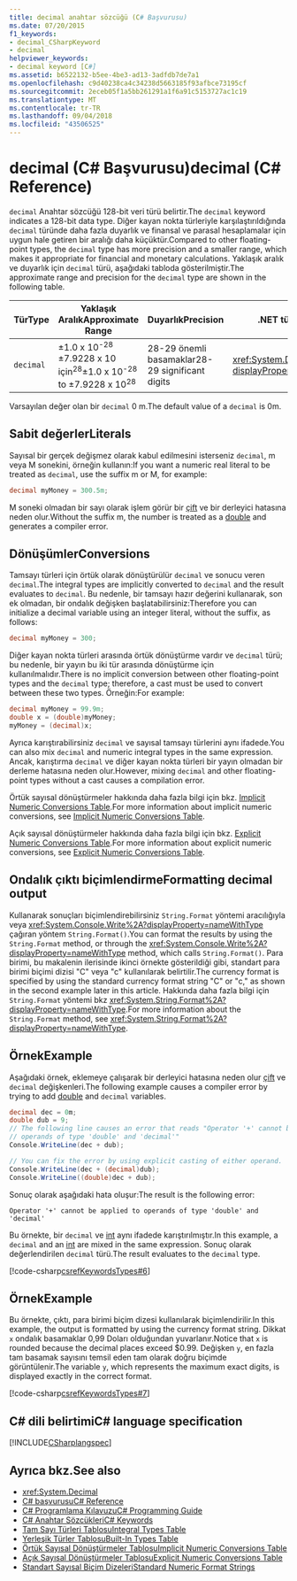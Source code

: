 ```yaml
---
title: decimal anahtar sözcüğü (C# Başvurusu)
ms.date: 07/20/2015
f1_keywords:
- decimal_CSharpKeyword
- decimal
helpviewer_keywords:
- decimal keyword [C#]
ms.assetid: b6522132-b5ee-4be3-ad13-3adfdb7de7a1
ms.openlocfilehash: c9d40238ca4c34238d5663185f93afbce73195cf
ms.sourcegitcommit: 2eceb05f1a5bb261291a1f6a91c5153727ac1c19
ms.translationtype: MT
ms.contentlocale: tr-TR
ms.lasthandoff: 09/04/2018
ms.locfileid: "43506525"
---
```

# <a name="decimal-c-reference"></a><span data-ttu-id="d18ed-102">decimal (C# Başvurusu)</span><span class="sxs-lookup"><span data-stu-id="d18ed-102">decimal (C# Reference)</span></span>

<span data-ttu-id="d18ed-103">`decimal` Anahtar sözcüğü 128-bit veri türü belirtir.</span><span class="sxs-lookup"><span data-stu-id="d18ed-103">The `decimal` keyword indicates a 128-bit data type.</span></span> <span data-ttu-id="d18ed-104">Diğer kayan nokta türleriyle karşılaştırıldığında `decimal` türünde daha fazla duyarlık ve finansal ve parasal hesaplamalar için uygun hale getiren bir aralığı daha küçüktür.</span><span class="sxs-lookup"><span data-stu-id="d18ed-104">Compared to other floating-point types, the `decimal` type has more precision and a smaller range, which makes it appropriate for financial and monetary calculations.</span></span> <span data-ttu-id="d18ed-105">Yaklaşık aralık ve duyarlık için `decimal` türü, aşağıdaki tabloda gösterilmiştir.</span><span class="sxs-lookup"><span data-stu-id="d18ed-105">The approximate range and precision for the `decimal` type are shown in the following table.</span></span>

|<span data-ttu-id="d18ed-106">Tür</span><span class="sxs-lookup"><span data-stu-id="d18ed-106">Type</span></span>|<span data-ttu-id="d18ed-107">Yaklaşık Aralık</span><span class="sxs-lookup"><span data-stu-id="d18ed-107">Approximate Range</span></span>|<span data-ttu-id="d18ed-108">Duyarlık</span><span class="sxs-lookup"><span data-stu-id="d18ed-108">Precision</span></span>|<span data-ttu-id="d18ed-109">.NET türü</span><span class="sxs-lookup"><span data-stu-id="d18ed-109">.NET type</span></span>|
|----------|-----------------------|---------------|-------------------------|
|`decimal`|<span data-ttu-id="d18ed-110">±1.0 x 10<sup>-28</sup> ±7.9228 x 10 için<sup>28</sup></span><span class="sxs-lookup"><span data-stu-id="d18ed-110">±1.0 x 10<sup>-28</sup> to ±7.9228 x 10<sup>28</sup></span></span>|<span data-ttu-id="d18ed-111">28-29 önemli basamaklar</span><span class="sxs-lookup"><span data-stu-id="d18ed-111">28-29 significant digits</span></span>|<xref:System.Decimal?displayProperty=nameWithType>|

<span data-ttu-id="d18ed-112">Varsayılan değer olan bir `decimal` 0 m.</span><span class="sxs-lookup"><span data-stu-id="d18ed-112">The default value of a `decimal` is 0m.</span></span>

## <a name="literals"></a><span data-ttu-id="d18ed-113">Sabit değerler</span><span class="sxs-lookup"><span data-stu-id="d18ed-113">Literals</span></span>

<span data-ttu-id="d18ed-114">Sayısal bir gerçek değişmez olarak kabul edilmesini isterseniz `decimal`, m veya M sonekini, örneğin kullanın:</span><span class="sxs-lookup"><span data-stu-id="d18ed-114">If you want a numeric real literal to be treated as `decimal`, use the suffix m or M, for example:</span></span>

```csharp
decimal myMoney = 300.5m;
```

<span data-ttu-id="d18ed-115">M soneki olmadan bir sayı olarak işlem görür bir [çift](../../../csharp/language-reference/keywords/double.md) ve bir derleyici hatasına neden olur.</span><span class="sxs-lookup"><span data-stu-id="d18ed-115">Without the suffix m, the number is treated as a [double](../../../csharp/language-reference/keywords/double.md) and generates a compiler error.</span></span>

## <a name="conversions"></a><span data-ttu-id="d18ed-116">Dönüşümler</span><span class="sxs-lookup"><span data-stu-id="d18ed-116">Conversions</span></span>

<span data-ttu-id="d18ed-117">Tamsayı türleri için örtük olarak dönüştürülür `decimal` ve sonucu veren `decimal`.</span><span class="sxs-lookup"><span data-stu-id="d18ed-117">The integral types are implicitly converted to `decimal` and the result evaluates to `decimal`.</span></span> <span data-ttu-id="d18ed-118">Bu nedenle, bir tamsayı hazır değerini kullanarak, son ek olmadan, bir ondalık değişken başlatabilirsiniz:</span><span class="sxs-lookup"><span data-stu-id="d18ed-118">Therefore you can initialize a decimal variable using an integer literal, without the suffix, as follows:</span></span>

```csharp
decimal myMoney = 300;
```

<span data-ttu-id="d18ed-119">Diğer kayan nokta türleri arasında örtük dönüştürme vardır ve `decimal` türü; bu nedenle, bir yayın bu iki tür arasında dönüştürme için kullanılmalıdır.</span><span class="sxs-lookup"><span data-stu-id="d18ed-119">There is no implicit conversion between other floating-point types and the `decimal` type; therefore, a cast must be used to convert between these two types.</span></span> <span data-ttu-id="d18ed-120">Örneğin:</span><span class="sxs-lookup"><span data-stu-id="d18ed-120">For example:</span></span>

```csharp
decimal myMoney = 99.9m;
double x = (double)myMoney;
myMoney = (decimal)x;
```

<span data-ttu-id="d18ed-121">Ayrıca karıştırabilirsiniz `decimal` ve sayısal tamsayı türlerini aynı ifadede.</span><span class="sxs-lookup"><span data-stu-id="d18ed-121">You can also mix `decimal` and numeric integral types in the same expression.</span></span> <span data-ttu-id="d18ed-122">Ancak, karıştırma `decimal` ve diğer kayan nokta türleri bir yayın olmadan bir derleme hatasına neden olur.</span><span class="sxs-lookup"><span data-stu-id="d18ed-122">However, mixing `decimal` and other floating-point types without a cast causes a compilation error.</span></span>

<span data-ttu-id="d18ed-123">Örtük sayısal dönüştürmeler hakkında daha fazla bilgi için bkz. [Implicit Numeric Conversions Table](../../../csharp/language-reference/keywords/implicit-numeric-conversions-table.md).</span><span class="sxs-lookup"><span data-stu-id="d18ed-123">For more information about implicit numeric conversions, see [Implicit Numeric Conversions Table](../../../csharp/language-reference/keywords/implicit-numeric-conversions-table.md).</span></span>

<span data-ttu-id="d18ed-124">Açık sayısal dönüştürmeler hakkında daha fazla bilgi için bkz. [Explicit Numeric Conversions Table](../../../csharp/language-reference/keywords/explicit-numeric-conversions-table.md).</span><span class="sxs-lookup"><span data-stu-id="d18ed-124">For more information about explicit numeric conversions, see [Explicit Numeric Conversions Table](../../../csharp/language-reference/keywords/explicit-numeric-conversions-table.md).</span></span>

## <a name="formatting-decimal-output"></a><span data-ttu-id="d18ed-125">Ondalık çıktı biçimlendirme</span><span class="sxs-lookup"><span data-stu-id="d18ed-125">Formatting decimal output</span></span>

<span data-ttu-id="d18ed-126">Kullanarak sonuçları biçimlendirebilirsiniz `String.Format` yöntemi aracılığıyla veya <xref:System.Console.Write%2A?displayProperty=nameWithType> çağıran yöntem `String.Format()`.</span><span class="sxs-lookup"><span data-stu-id="d18ed-126">You can format the results by using the `String.Format` method, or through the <xref:System.Console.Write%2A?displayProperty=nameWithType> method, which calls `String.Format()`.</span></span> <span data-ttu-id="d18ed-127">Para birimi, bu makalenin ilerisinde ikinci örnekte gösterildiği gibi, standart para birimi biçimi dizisi "C" veya "c" kullanılarak belirtilir.</span><span class="sxs-lookup"><span data-stu-id="d18ed-127">The currency format is specified by using the standard currency format string "C" or "c," as shown in the second example later in this article.</span></span> <span data-ttu-id="d18ed-128">Hakkında daha fazla bilgi için `String.Format` yöntemi bkz <xref:System.String.Format%2A?displayProperty=nameWithType>.</span><span class="sxs-lookup"><span data-stu-id="d18ed-128">For more information about the `String.Format` method, see <xref:System.String.Format%2A?displayProperty=nameWithType>.</span></span>

## <a name="example"></a><span data-ttu-id="d18ed-129">Örnek</span><span class="sxs-lookup"><span data-stu-id="d18ed-129">Example</span></span>

<span data-ttu-id="d18ed-130">Aşağıdaki örnek, eklemeye çalışarak bir derleyici hatasına neden olur [çift](../../../csharp/language-reference/keywords/double.md) ve `decimal` değişkenleri.</span><span class="sxs-lookup"><span data-stu-id="d18ed-130">The following example causes a compiler error by trying to add [double](../../../csharp/language-reference/keywords/double.md) and `decimal` variables.</span></span>

```csharp
decimal dec = 0m;
double dub = 9;
// The following line causes an error that reads "Operator '+' cannot be applied to
// operands of type 'double' and 'decimal'"
Console.WriteLine(dec + dub);

// You can fix the error by using explicit casting of either operand.
Console.WriteLine(dec + (decimal)dub);
Console.WriteLine((double)dec + dub);
```

<span data-ttu-id="d18ed-131">Sonuç olarak aşağıdaki hata oluşur:</span><span class="sxs-lookup"><span data-stu-id="d18ed-131">The result is the following error:</span></span>

`Operator '+' cannot be applied to operands of type 'double' and 'decimal'`

<span data-ttu-id="d18ed-132">Bu örnekte, bir `decimal` ve [int](../../../csharp/language-reference/keywords/int.md) aynı ifadede karıştırılmıştır.</span><span class="sxs-lookup"><span data-stu-id="d18ed-132">In this example, a `decimal` and an [int](../../../csharp/language-reference/keywords/int.md) are mixed in the same expression.</span></span> <span data-ttu-id="d18ed-133">Sonuç olarak değerlendirilen `decimal` türü.</span><span class="sxs-lookup"><span data-stu-id="d18ed-133">The result evaluates to the `decimal` type.</span></span>

[!code-csharp[csrefKeywordsTypes#6](~/samples/snippets/csharp/VS_Snippets_VBCSharp/csrefKeywordsTypes/CS/keywordsTypes.cs#6)]

## <a name="example"></a><span data-ttu-id="d18ed-134">Örnek</span><span class="sxs-lookup"><span data-stu-id="d18ed-134">Example</span></span>

<span data-ttu-id="d18ed-135">Bu örnekte, çıktı, para birimi biçim dizesi kullanılarak biçimlendirilir.</span><span class="sxs-lookup"><span data-stu-id="d18ed-135">In this example, the output is formatted by using the currency format string.</span></span> <span data-ttu-id="d18ed-136">Dikkat `x` ondalık basamaklar 0,99 Doları olduğundan yuvarlanır.</span><span class="sxs-lookup"><span data-stu-id="d18ed-136">Notice that `x` is rounded because the decimal places exceed $0.99.</span></span> <span data-ttu-id="d18ed-137">Değişken `y`, en fazla tam basamak sayısını temsil eden tam olarak doğru biçimde görüntülenir.</span><span class="sxs-lookup"><span data-stu-id="d18ed-137">The variable `y`, which represents the maximum exact digits, is displayed exactly in the correct format.</span></span>

[!code-csharp[csrefKeywordsTypes#7](~/samples/snippets/csharp/VS_Snippets_VBCSharp/csrefKeywordsTypes/CS/keywordsTypes.cs#7)]

## <a name="c-language-specification"></a><span data-ttu-id="d18ed-138">C# dili belirtimi</span><span class="sxs-lookup"><span data-stu-id="d18ed-138">C# language specification</span></span>

[!INCLUDE[CSharplangspec](~/includes/csharplangspec-md.md)]

## <a name="see-also"></a><span data-ttu-id="d18ed-139">Ayrıca bkz.</span><span class="sxs-lookup"><span data-stu-id="d18ed-139">See also</span></span>

- <xref:System.Decimal>  
- [<span data-ttu-id="d18ed-140">C# başvurusu</span><span class="sxs-lookup"><span data-stu-id="d18ed-140">C# Reference</span></span>](../../../csharp/language-reference/index.md)  
- [<span data-ttu-id="d18ed-141">C# Programlama Kılavuzu</span><span class="sxs-lookup"><span data-stu-id="d18ed-141">C# Programming Guide</span></span>](../../../csharp/programming-guide/index.md)  
- [<span data-ttu-id="d18ed-142">C# Anahtar Sözcükleri</span><span class="sxs-lookup"><span data-stu-id="d18ed-142">C# Keywords</span></span>](../../../csharp/language-reference/keywords/index.md)  
- [<span data-ttu-id="d18ed-143">Tam Sayı Türleri Tablosu</span><span class="sxs-lookup"><span data-stu-id="d18ed-143">Integral Types Table</span></span>](../../../csharp/language-reference/keywords/integral-types-table.md)  
- [<span data-ttu-id="d18ed-144">Yerleşik Türler Tablosu</span><span class="sxs-lookup"><span data-stu-id="d18ed-144">Built-In Types Table</span></span>](../../../csharp/language-reference/keywords/built-in-types-table.md)  
- [<span data-ttu-id="d18ed-145">Örtük Sayısal Dönüştürmeler Tablosu</span><span class="sxs-lookup"><span data-stu-id="d18ed-145">Implicit Numeric Conversions Table</span></span>](../../../csharp/language-reference/keywords/implicit-numeric-conversions-table.md)  
- [<span data-ttu-id="d18ed-146">Açık Sayısal Dönüştürmeler Tablosu</span><span class="sxs-lookup"><span data-stu-id="d18ed-146">Explicit Numeric Conversions Table</span></span>](../../../csharp/language-reference/keywords/explicit-numeric-conversions-table.md)  
- [<span data-ttu-id="d18ed-147">Standart Sayısal Biçim Dizeleri</span><span class="sxs-lookup"><span data-stu-id="d18ed-147">Standard Numeric Format Strings</span></span>](../../../standard/base-types/standard-numeric-format-strings.md)